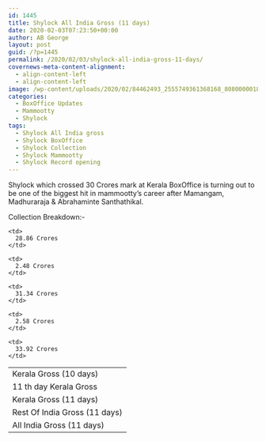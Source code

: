 ```yaml
---
id: 1445
title: Shylock All India Gross (11 days)
date: 2020-02-03T07:23:50+00:00
author: AB George
layout: post
guid: /?p=1445
permalink: /2020/02/03/shylock-all-india-gross-11-days/
covernews-meta-content-alignment:
  - align-content-left
  - align-content-left
image: /wp-content/uploads/2020/02/84462493_2555749361368168_8080000018368430080_o.jpg
categories:
  - BoxOffice Updates
  - Mammootty
  - Shylock
tags:
  - Shylock All India gross
  - Shylock BoxOffice
  - Shylock Collection
  - Shylock Mammootty
  - Shylock Record opening
---
```

Shylock which crossed 30 Crores mark at Kerala BoxOffice is turning out to be one of the biggest hit in mammootty&#8217;s career after Mamangam, Madhuraraja & Abrahaminte Santhathikal. 

Collection Breakdown:-

<table class="wp-block-table">
  <tr>
    <td>
      Kerala Gross (10 days)
    </td>
    
    <td>
      28.86 Crores
    </td>
  </tr>
  
  <tr>
    <td>
      11 th day Kerala Gross
    </td>
    
    <td>
      2.48 Crores
    </td>
  </tr>
  
  <tr>
    <td>
      Kerala Gross (11 days)
    </td>
    
    <td>
      31.34 Crores
    </td>
  </tr>
  
  <tr>
    <td>
      Rest Of India Gross (11 days)
    </td>
    
    <td>
      2.58 Crores
    </td>
  </tr>
  
  <tr>
    <td>
      All India Gross (11 days)
    </td>
    
    <td>
      33.92 Crores
    </td>
  </tr>
</table>